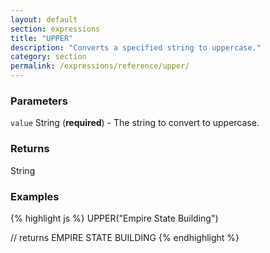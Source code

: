 ```yaml
---
layout: default
section: expressions
title: "UPPER"
description: "Converts a specified string to uppercase."
category: section
permalink: /expressions/reference/upper/
---
```


### Parameters

`value` String (__required__) - The string to convert to uppercase.

### Returns

String

### Examples

{% highlight js %}
UPPER("Empire State Building")

// returns EMPIRE STATE BUILDING
{% endhighlight %}
